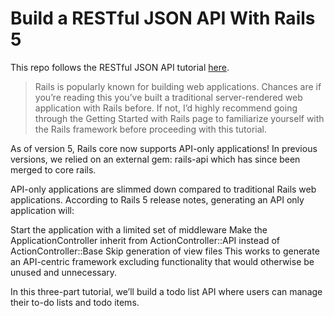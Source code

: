 # Build a RESTful JSON API With Rails 5

This repo follows the RESTful JSON API tutorial [here](https://www.digitalocean.com/community/tutorials/build-a-restful-json-api-with-rails-5-part-one).

> Rails is popularly known for building web applications. Chances are if you’re reading this you’ve built a traditional server-rendered web application with Rails before. If not, I’d highly recommend going through the Getting Started with Rails page to familiarize yourself with the Rails framework before proceeding with this tutorial.

As of version 5, Rails core now supports API-only applications! In previous versions, we relied on an external gem: rails-api which has since been merged to core rails.

API-only applications are slimmed down compared to traditional Rails web applications. According to Rails 5 release notes, generating an API only application will:

Start the application with a limited set of middleware
Make the ApplicationController inherit from ActionController::API instead of ActionController::Base
Skip generation of view files
This works to generate an API-centric framework excluding functionality that would otherwise be unused and unnecessary.

In this three-part tutorial, we’ll build a todo list API where users can manage their to-do lists and todo items.
